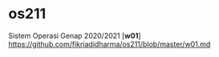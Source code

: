 # os211
Sistem Operasi Genap 2020/2021
[**w01**] https://github.com/fikriadidharma/os211/blob/master/w01.md
